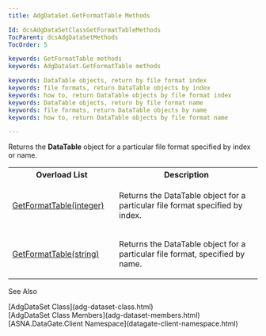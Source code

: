 ```yaml
---
title: AdgDataSet.GetFormatTable Methods

Id: dcsAdgDataSetClassGetFormatTableMethods
TocParent: dcsAdgDataSetMethods
TocOrder: 5

keywords: GetFormatTable methods
keywords: AdgDataSet.GetFormatTable methods

keywords: DataTable objects, return by file format index
keywords: file formats, return DataTable objects by index
keywords: how to, return DataTable objects by file format index
keywords: DataTable objects, return by file format name
keywords: file formats, return DataTable objects by name
keywords: how to, return DataTable objects by file format name

---
```


Returns the **DataTable** object for a particular file format specified by index or name.
<br />

<table class="dtTABLE" id="Table5" x-use-null-cells="x-use-null-cells" style="border-spacing: 0px;     x-cell-content-align: Top" cellspacing="0">
          <colgroup span="1">
            <col span="1" style="WIDTH: 20%" />
            <col span="1" style="WIDTH: 50%" />
          </colgroup>
          <tr>
            <th colspan="1" rowspan="1">
							Overload List
						</th>
            <th colspan="1" rowspan="1">
							Description</th>
          </tr>
          <tr>
            <td colspan="1" rowspan="1">

[GetFormatTable(integer)](adg-dataset-class-get-format-table-method.html) 
</td>
            <td colspan="1" rowspan="1">

Returns the DataTable object for a particular file format specified by index.
</td>
          </tr>
          <tr>
            <td colspan="1" rowspan="1">

[GetFormatTable(string)](adg-dataset-class-get-format-table-methodstring.html) 
</td>
            <td colspan="1" rowspan="1">

Returns the DataTable object for a particular file format, specified by name.
</td>
          </tr>
</table>

See Also

<dl />
      [AdgDataSet Class](adg-dataset-class.html)
      <br />
      [AdgDataSet Class Members](adg-dataset-members.html)
      <br />
      [ASNA.DataGate.Client Namespace](datagate-client-namespace.html)

